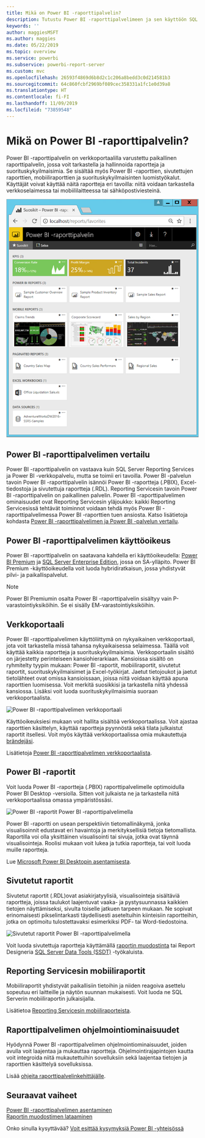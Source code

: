 ```yaml
---
title: Mikä on Power BI -raporttipalvelin?
description: Tutustu Power BI -raporttipalvelimeen ja sen käyttöön SQL Server Reporting Servicesin (SSRS) ja muiden Power BI -ominaisuuksien kanssa.
keywords: ''
author: maggiesMSFT
ms.author: maggies
ms.date: 05/22/2019
ms.topic: overview
ms.service: powerbi
ms.subservice: powerbi-report-server
ms.custom: mvc
ms.openlocfilehash: 26593f4869d6b8d2c1c206a8bedd3c0d214581b3
ms.sourcegitcommit: 64c860fcbf2969bf089cec358331a1fc1e0d39a8
ms.translationtype: HT
ms.contentlocale: fi-FI
ms.lasthandoff: 11/09/2019
ms.locfileid: "73859548"
---
```

# <a name="what-is-power-bi-report-server"></a>Mikä on Power BI -raporttipalvelin?

Power BI -raporttipalvelin on verkkoportaalilla varustettu paikallinen raporttipalvelin, jossa voit tarkastella ja hallinnoida raportteja ja suorituskykyilmaisimia. Se sisältää myös Power BI -raporttien, sivutettujen raporttien, mobiiliraporttien ja suorituskykyilmaisinten luomistyökalut. Käyttäjät voivat käyttää näitä raportteja eri tavoilla: niitä voidaan tarkastella verkkoselaimessa tai mobiililaitteessa tai sähköpostiviesteinä.

![Power BI -raporttipalvelimen verkkoportaali](media/get-started/power-bi-report-server-overview.png)

## <a name="comparing-power-bi-report-server"></a>Power BI -raporttipalvelimen vertailu 
Power BI -raporttipalvelin on vastaava kuin SQL Server Reporting Services ja Power BI -verkkopalvelu, mutta se toimii eri tavoilla. Power BI -palvelun tavoin Power BI -raporttipalvelin isännöi Power BI -raportteja (.PBIX), Excel-tiedostoja ja sivutettuja raportteja (.RDL). Reporting Servicesin tavoin Power BI -raporttipalvelin on paikallinen palvelin. Power BI -raporttipalvelimen ominaisuudet ovat Reporting Servicesin yläjoukko: kaikki Reporting Servicesissä tehtävät toiminnot voidaan tehdä myös Power BI -raporttipalvelimessa Power BI -raporttien tuen ansiosta. Katso lisätietoja kohdasta [Power BI -raporttipalvelimen ja Power BI -palvelun vertailu](compare-report-server-service.md).

## <a name="licensing-power-bi-report-server"></a>Power BI -raporttipalvelimen käyttöoikeus
Power BI -raporttipalvelin on saatavana kahdella eri käyttöoikeudella: [Power BI Premium](../service-premium-what-is.md) ja [SQL Server Enterprise Edition](https://www.microsoft.com/sql-server/sql-server-2017-editions), jossa on SA-ylläpito. Power BI Premium -käyttöoikeudella voit luoda hybridiratkaisun, jossa yhdistyvät pilvi- ja paikallispalvelut.  

> [!NOTE]
> Power BI Premiumin osalta Power BI -raporttipalvelin sisältyy vain P-varastointiyksiköihin. Se ei sisälly EM-varastointiyksiköihin.

## <a name="web-portal"></a>Verkkoportaali
Power BI -raporttipalvelimen käyttöliittymä on nykyaikainen verkkoportaali, jota voit tarkastella missä tahansa nykyaikaisessa selaimessa. Täällä voit käyttää kaikkia raportteja ja suorituskykyilmaisimia. Verkkoportaalin sisältö on järjestetty perinteiseen kansiohierarkiaan. Kansioissa sisältö on ryhmitelty tyypin mukaan: Power BI -raportit, mobiiliraportit, sivutetut raportit, suorituskykyilmaisimet ja Excel-työkirjat. Jaetut tietojoukot ja jaetut tietolähteet ovat omissa kansioissaan, joissa niitä voidaan käyttää apuna raporttien luomisessa. Voit merkitä suosikkisi ja tarkastella niitä yhdessä kansiossa. Lisäksi voit luoda suorituskykyilmaisimia suoraan verkkoportaalista. 

![Power BI -raporttipalvelimen verkkoportaali](media/get-started/web-portal.png)

Käyttöoikeuksiesi mukaan voit hallita sisältöä verkkoportaalissa. Voit ajastaa raporttien käsittelyn, käyttää raportteja pyynnöstä sekä tilata julkaistut raportit itsellesi. Voit myös käyttää verkkoportaalissa omia mukautettuja [brändejäsi](https://docs.microsoft.com/sql/reporting-services/branding-the-web-portal). 

Lisätietoja [Power BI -raporttipalvelimen verkkoportaalista](https://docs.microsoft.com/sql/reporting-services/web-portal-ssrs-native-mode).

## <a name="power-bi-reports"></a>Power BI -raportit
Voit luoda Power BI -raportteja (.PBIX) raporttipalvelimelle optimoidulla Power BI Desktop -versiolla. Sitten voit julkaista ne ja tarkastella niitä verkkoportaalissa omassa ympäristössäsi.

![Power BI -raportit Power BI -raporttipalvelimella](media/get-started/powerbi-reports.png)

Power BI -raportti on usean perspektiivin tietomallinäkymä, jonka visualisoinnit edustavat eri havaintoja ja merkityksellisiä tietoja tietomallista.  Raportilla voi olla yksittäinen visualisointi tai sivuja, jotka ovat täynnä visualisointeja. Roolisi mukaan voit lukea ja tutkia raportteja, tai voit luoda muille raportteja.

Lue [Microsoft Power BI Desktopin asentamisesta](install-powerbi-desktop.md).

## <a name="paginated-reports"></a>Sivutetut raportit
Sivutetut raportit (.RDL)ovat asiakirjatyylisiä, visualisointeja sisältäviä raportteja, joissa taulukot laajentuvat vaaka- ja pystysuunnassa kaikkien tietojen näyttämiseksi, sivulta toiselle jatkuen tarpeen mukaan. Ne sopivat erinomaisesti pikselintarkasti täydellisesti aseteltuihin kiinteisiin raportteihin, jotka on optimoitu tulostettavaksi esimerkiksi PDF- tai Word-tiedostoina. 

![Sivutetut raportit Power BI -raporttipalvelimella](media/get-started/paginated-reports.png)

Voit luoda sivutettuja raportteja käyttämällä [raportin muodostinta](https://docs.microsoft.com/sql/reporting-services/report-builder/report-builder-in-sql-server-2016) tai Report Designeria [SQL Server Data Tools (SSDT)](https://docs.microsoft.com/sql/reporting-services/tools/reporting-services-in-sql-server-data-tools-ssdt) -työkaluista.

## <a name="reporting-services-mobile-reports"></a>Reporting Servicesin mobiiliraportit
Mobiiliraportit yhdistyvät paikallisiin tietoihin ja niiden reagoiva asettelu sopeutuu eri laitteille ja näytön suunnan mukaisesti. Voit luoda ne SQL Serverin mobiiliraportin julkaisijalla.

Lisätietoa [Reporting Servicesin mobiiliraporteista](https://docs.microsoft.com/sql/reporting-services/mobile-reports/create-mobile-reports-with-sql-server-mobile-report-publisher). 

## <a name="report-server-programming-features"></a>Raporttipalvelimen ohjelmointiominaisuudet
Hyödynnä Power BI -raporttipalvelimen ohjelmointiominaisuudet, joiden avulla voit laajentaa ja mukauttaa raportteja. Ohjelmointirajapintojen kautta voit integroida niitä mukautettuihin sovelluksiin sekä laajentaa tietojen ja raporttien käsittelyä sovelluksissa.

Lisää [ohjeita raporttipalvelinkehittäjälle](https://docs.microsoft.com/sql/reporting-services/reporting-services-developer-documentation).

## <a name="next-steps"></a>Seuraavat vaiheet
[Power BI -raporttipalvelimen asentaminen](install-report-server.md)  
[Raportin muodostimen lataaminen](https://www.microsoft.com/download/details.aspx?id=53613)  

Onko sinulla kysyttävää? [Voit esittää kysymyksiä Power BI -yhteisössä](https://community.powerbi.com/)


